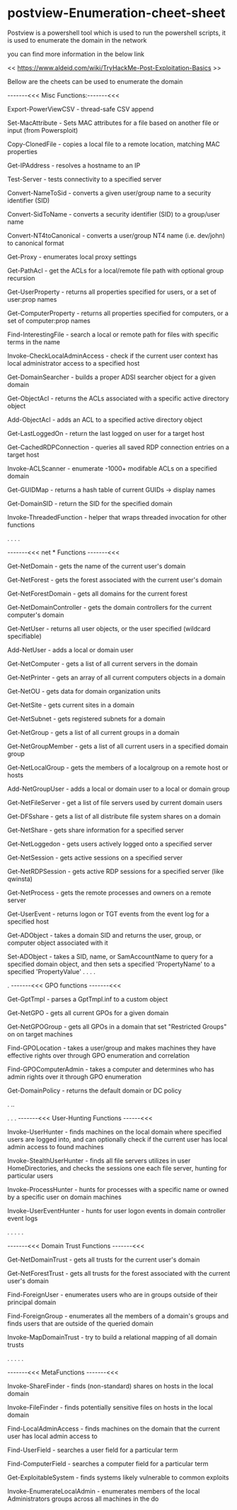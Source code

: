 # postview-Enumeration-cheet-sheet
Postview is a powershell tool which is used to run the powershell scripts, it is used to enumerate the domain in the network

you can find more information in the below link 

<<   https://www.aldeid.com/wiki/TryHackMe-Post-Exploitation-Basics  >>

Bellow are the cheets can be used to enumerate the domain

-------<<<  Misc Functions:-------<<<  

Export-PowerViewCSV             -   thread-safe CSV append

Set-MacAttribute                -   Sets MAC attributes for a file based on another file or input (from Powersploit)

Copy-ClonedFile                 -   copies a local file to a remote location, matching MAC properties

Get-IPAddress                   -   resolves a hostname to an IP

Test-Server                     -   tests connectivity to a specified server

Convert-NameToSid               -   converts a given user/group name to a security identifier (SID)

Convert-SidToName               -   converts a security identifier (SID) to a group/user name

Convert-NT4toCanonical          -   converts a user/group NT4 name (i.e. dev/john) to canonical format

Get-Proxy                       -   enumerates local proxy settings

Get-PathAcl                     -   get the ACLs for a local/remote file path with optional group recursion

Get-UserProperty                -   returns all properties specified for users, or a set of user:prop names

Get-ComputerProperty            -   returns all properties specified for computers, or a set of computer:prop names

Find-InterestingFile            -   search a local or remote path for files with specific terms in the name

Invoke-CheckLocalAdminAccess    -   check if the current user context has local administrator access to a specified host

Get-DomainSearcher              -   builds a proper ADSI searcher object for a given domain

Get-ObjectAcl                   -   returns the ACLs associated with a specific active directory object

Add-ObjectAcl                   -   adds an ACL to a specified active directory object

Get-LastLoggedOn                -   return the last logged on user for a target host

Get-CachedRDPConnection         -   queries all saved RDP connection entries on a target host

Invoke-ACLScanner               -   enumerate -1000+ modifable ACLs on a specified domain

Get-GUIDMap                     -   returns a hash table of current GUIDs -> display names

Get-DomainSID                   -   return the SID for the specified domain

Invoke-ThreadedFunction         -   helper that wraps threaded invocation for other functions

.
.
.
.

-------<<<  net * Functions  -------<<<  



Get-NetDomain                   -   gets the name of the current user's domain

Get-NetForest                   -   gets the forest associated with the current user's domain

Get-NetForestDomain             -   gets all domains for the current forest

Get-NetDomainController         -   gets the domain controllers for the current computer's domain

Get-NetUser                     -   returns all user objects, or the user specified (wildcard specifiable)

Add-NetUser                     -   adds a local or domain user

Get-NetComputer                 -   gets a list of all current servers in the domain

Get-NetPrinter                  -   gets an array of all current computers objects in a domain

Get-NetOU                       -   gets data for domain organization units

Get-NetSite                     -   gets current sites in a domain

Get-NetSubnet                   -   gets registered subnets for a domain

Get-NetGroup                    -   gets a list of all current groups in a domain

Get-NetGroupMember              -   gets a list of all current users in a specified domain group

Get-NetLocalGroup               -   gets the members of a localgroup on a remote host or hosts

Add-NetGroupUser                -   adds a local or domain user to a local or domain group

Get-NetFileServer               -   get a list of file servers used by current domain users

Get-DFSshare                    -   gets a list of all distribute file system shares on a domain

Get-NetShare                    -   gets share information for a specified server

Get-NetLoggedon                 -   gets users actively logged onto a specified server

Get-NetSession                  -   gets active sessions on a specified server

Get-NetRDPSession               -   gets active RDP sessions for a specified server (like qwinsta)

Get-NetProcess                  -   gets the remote processes and owners on a remote server

Get-UserEvent                   -   returns logon or TGT events from the event log for a specified host

Get-ADObject                    -   takes a domain SID and returns the user, group, or computer 
                                    object associated with it
                                    
Set-ADObject                    -   takes a SID, name, or SamAccountName to query for a specified
                                    domain object, and then sets a specified 'PropertyName' to a
                                    specified 'PropertyValue'
.
.
.
.

.
-------<<<  GPO functions  -------<<<  



Get-GptTmpl                     -   parses a GptTmpl.inf to a custom object

Get-NetGPO                      -   gets all current GPOs for a given domain

Get-NetGPOGroup                 -   gets all GPOs in a domain that set "Restricted Groups" 
                                    on on target machines
                                    
Find-GPOLocation                -   takes a user/group and makes machines they have effective
                                    rights over through GPO enumeration and correlation
                                    
Find-GPOComputerAdmin           -   takes a computer and determines who has admin rights over it
                                    through GPO enumeration
                                    
Get-DomainPolicy                -   returns the default domain or DC policy

.
..

.
.
.
-------<<<  User-Hunting Functions  ------<<<  



Invoke-UserHunter               -   finds machines on the local domain where specified users are logged into, and can optionally check if the current user has local admin access to found machines

Invoke-StealthUserHunter        -   finds all file servers utilizes in user HomeDirectories, and checks the sessions one each file server, hunting for particular users

Invoke-ProcessHunter            -   hunts for processes with a specific name or owned by a specific user on domain machines

Invoke-UserEventHunter          -   hunts for user logon events in domain controller event logs

.
.
.
.
.

-------<<<  Domain Trust Functions -------<<<  



Get-NetDomainTrust              -   gets all trusts for the current user's domain

Get-NetForestTrust              -   gets all trusts for the forest associated with the current user's domain

Find-ForeignUser                -   enumerates users who are in groups outside of their principal domain

Find-ForeignGroup               -   enumerates all the members of a domain's groups and finds users that are outside of the queried domain

Invoke-MapDomainTrust           -   try to build a relational mapping of all domain trusts

.
.
.
.
.

-------<<<  MetaFunctions -------<<<  


Invoke-ShareFinder              -   finds (non-standard) shares on hosts in the local domain

Invoke-FileFinder               -   finds potentially sensitive files on hosts in the local domain

Find-LocalAdminAccess           -   finds machines on the domain that the current user has local admin access to

Find-UserField                  -   searches a user field for a particular term

Find-ComputerField              -   searches a computer field for a particular term

Get-ExploitableSystem           -   finds systems likely vulnerable to common exploits

Invoke-EnumerateLocalAdmin      -   enumerates members of the local Administrators groups across all machines in the do

